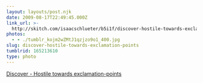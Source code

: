 ```yaml
---
layout: layouts/post.njk
date: 2009-08-17T22:49:45.000Z
link_url: >-
  http://skitch.com/isaacschlueter/b5i1f/discover-hostile-towards-exclamation-points
photos:
  - - ./tumblr_kojm2wZMtJ1qzjzo9o1_400.jpg
slug: discover-hostile-towards-exclamation-points
tumblrid: 165213610
type: photo
---
```

<p><a href="http://skitch.com/isaacschlueter/b5i1f/discover-hostile-towards-exclamation-points">Discover - Hostile towards exclamation-points</a></p>
